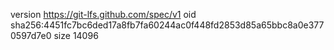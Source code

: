 version https://git-lfs.github.com/spec/v1
oid sha256:4451fc7bc6ded17a8fb7fa60244ac0f448fd2853d85a65bbc8a0e3770597d7e0
size 14096
